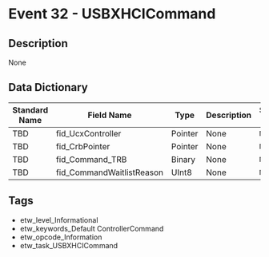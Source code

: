 # Event 32 - USBXHCICommand

## Description
None

## Data Dictionary
|Standard Name|Field Name|Type|Description|Sample Value|
|---|---|---|---|---|
|TBD|fid_UcxController|Pointer|None|`None`|
|TBD|fid_CrbPointer|Pointer|None|`None`|
|TBD|fid_Command_TRB|Binary|None|`None`|
|TBD|fid_CommandWaitlistReason|UInt8|None|`None`|

## Tags
* etw_level_Informational
* etw_keywords_Default ControllerCommand
* etw_opcode_Information
* etw_task_USBXHCICommand